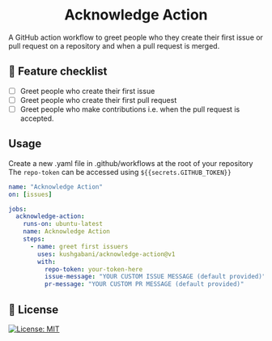 <h1 align="center">
    Acknowledge Action
</h1>
A GitHub action workflow to greet people who they create their first issue or pull request on a repository and when a pull request is merged.

## 💎 Feature checklist
- [ ] Greet people who create their first issue
- [ ] Greet people who create their first pull request
- [ ] Greet people who make contributions i.e. when the pull request is accepted.

## Usage
Create a new .yaml file in .github/workflows at the root of your repository
The `repo-token` can be accessed using `${{secrets.GITHUB_TOKEN}}`
```yaml
name: "Acknowledge Action"
on: [issues]

jobs:
  acknowledge-action:
    runs-on: ubuntu-latest
    name: Acknowledge Action
    steps:
      - name: greet first issuers
        uses: kushgabani/acknowledge-action@v1
        with:
          repo-token: your-token-here
          issue-message: "YOUR CUSTOM ISSUE MESSAGE (default provided)"
          pr-message: "YOUR CUSTOM PR MESSAGE (default provided)"
```

## 📕 License
[![License: MIT](https://img.shields.io/badge/License-MIT-yellow.svg)](https://opensource.org/licenses/MIT)